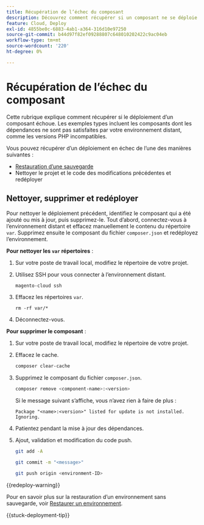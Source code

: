 ```yaml
---
title: Récupération de l’échec du composant
description: Découvrez comment récupérer si un composant ne se déploie pas correctement dans Adobe Commerce sur l’infrastructure cloud.
feature: Cloud, Deploy
exl-id: 4855be0c-6883-4ab1-a364-316d10e97250
source-git-commit: b44d97f82ef09288807c648010202422c9ac04eb
workflow-type: tm+mt
source-wordcount: '220'
ht-degree: 0%

---
```


# Récupération de l’échec du composant

Cette rubrique explique comment récupérer si le déploiement d’un composant échoue. Les exemples types incluent les composants dont les dépendances ne sont pas satisfaites par votre environnement distant, comme les versions PHP incompatibles.

Vous pouvez récupérer d’un déploiement en échec de l’une des manières suivantes :

- [Restauration d’une sauvegarde](../storage/snapshots.md#restore-a-snapshot)
- Nettoyer le projet et le code des modifications précédentes et redéployer

## Nettoyer, supprimer et redéployer

Pour nettoyer le déploiement précédent, identifiez le composant qui a été ajouté ou mis à jour, puis supprimez-le. Tout d’abord, connectez-vous à l’environnement distant et effacez manuellement le contenu du répertoire `var`. Supprimez ensuite le composant du fichier `composer.json` et redéployez l’environnement.

**Pour nettoyer les `var` répertoires** :

1. Sur votre poste de travail local, modifiez le répertoire de votre projet.

1. Utilisez SSH pour vous connecter à l’environnement distant.

   ```bash
   magento-cloud ssh
   ```

1. Effacez les répertoires `var`.

   ```shell
   rm -rf var/*
   ```

1. Déconnectez-vous.

**Pour supprimer le composant** :

1. Sur votre poste de travail local, modifiez le répertoire de votre projet.

1. Effacez le cache.

   ```bash
   composer clear-cache
   ```

1. Supprimez le composant du fichier `composer.json`.

   ```bash
   composer remove <component-name>:<version>
   ```

   Si le message suivant s’affiche, vous n’avez rien à faire de plus :

   ```terminal
   Package "<name>:<version>" listed for update is not installed. Ignoring.
   ```

1. Patientez pendant la mise à jour des dépendances.

1. Ajout, validation et modification du code push.

   ```bash
   git add -A
   ```

   ```bash
   git commit -m "<message>"
   ```

   ```bash
   git push origin <environment-ID>
   ```

{{redeploy-warning}}

Pour en savoir plus sur la restauration d’un environnement sans sauvegarde, voir [Restaurer un environnement](../development/restore-environment.md).

{{stuck-deployment-tip}}
